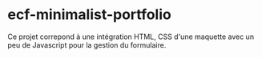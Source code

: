 # ecf-minimalist-portfolio

Ce projet correpond à une intégration HTML, CSS d'une maquette avec un peu de Javascript pour la gestion du formulaire.
